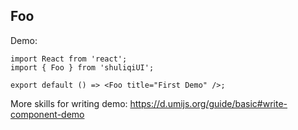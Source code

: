 
## Foo

Demo:

```tsx
import React from 'react';
import { Foo } from 'shuliqiUI';

export default () => <Foo title="First Demo" />;
```

More skills for writing demo: https://d.umijs.org/guide/basic#write-component-demo
